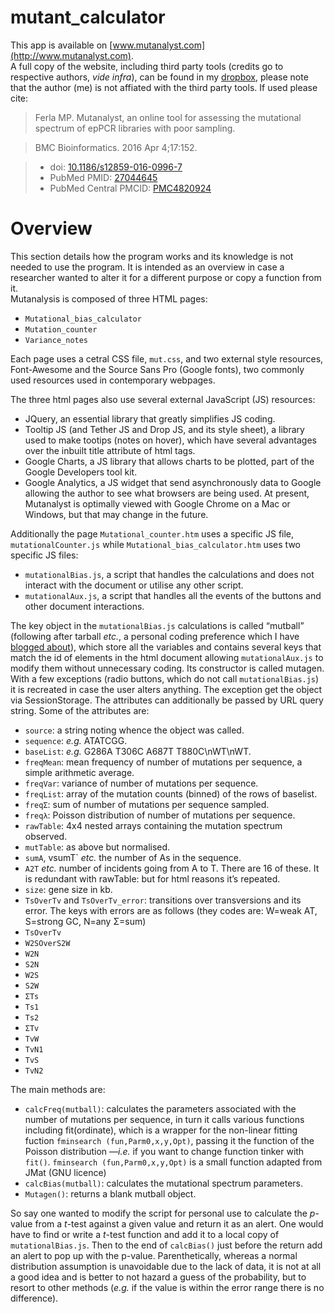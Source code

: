 # mutant_calculator
This app is available on [www.mutanalyst.com](http://www.mutanalyst.com).   
A full copy of the website, including third party tools (credits go to respective authors, _vide_ _infra_), can be found in my [dropbox](https://www.dropbox.com/sh/42b3ho1pqic67ej/AAAqmOBIC-Nzi4-7Xy5oDZKEa?dl=0), please note that the author (me) is not affiated with the third party tools.
If used please cite:   
> Ferla MP. Mutanalyst, an online tool for assessing the mutational spectrum of epPCR libraries with poor sampling.    

> BMC Bioinformatics. 2016 Apr 4;17:152.   

> * doi: [10.1186/s12859-016-0996-7](http://bmcbioinformatics.biomedcentral.com/articles/10.1186/s12859-016-0996-7)
> * PubMed PMID: [27044645](https://www.ncbi.nlm.nih.gov/pubmed/27044645)
> * PubMed Central PMCID: [PMC4820924](https://www.ncbi.nlm.nih.gov/pmc/articles/PMC4820924/)

# Overview
This section details how the program works and its knowledge is not needed to use the program. It is intended as an overview in case a researcher wanted to alter it for a different purpose or copy a function from it.   
Mutanalysis is composed of three HTML pages:

* `Mutational_bias_calculator`
* `Mutation_counter`
*	`Variance_notes`

Each page uses a cetral CSS file, `mut.css`, and two external style resources, Font-Awesome and the Source Sans Pro (Google fonts), two commonly used resources used in contemporary webpages.

The three html pages also use several external JavaScript (JS) resources:

*	JQuery, an essential library that greatly simplifies JS coding.
*	Tooltip JS (and Tether JS and Drop JS, and its style sheet), a library used to make tootips (notes on hover), which have several advantages over the inbuilt title attribute of html tags.
*	Google Charts, a JS library that allows charts to be plotted, part of the Google Developers tool kit.
*	Google Analytics, a JS widget that send asynchronously data to Google allowing the author to see what browsers are being used. At present, Mutanalyst is optimally viewed with Google Chrome on a Mac or Windows, but that may change in the future.

Additionally the page `Mutational_counter.htm` uses a specific JS file, `mutationalCounter.js` while `Mutational_bias_calculator.htm` uses two specific JS files:

*	`mutationalBias.js`, a script that handles the calculations and does not interact with the document or utilise any other script.
*	`mutationalAux.js`, a script that handles all the events of the buttons and other document interactions.

The key object in the `mutationalBias.js` calculations is called “mutball” (following after tarball _etc._, a personal coding preference which I have [blogged about](http://blog.matteoferla.com/2015/11/how-shall-i-name-my-variables.html)), which store all the variables and contains several keys that match the id of elements in the html document allowing `mutationalAux.js` to modify them without unnecessary coding. Its constructor is called mutagen. With a few exceptions (radio buttons, which do not call `mutationalBias.js`) it is recreated in case the user alters anything. The exception get the object via SessionStorage. The attributes can additionally be passed by URL query string. Some of the attributes are:

*	`source`: a string noting whence the object was called.
*	`sequence`: _e.g._ ATATCGG.
*	`baseList`: _e.g._ G286A T306C A687T T880C\nWT\nWT.
*	`freqMean`: mean frequency of number of mutations per sequence, a simple arithmetic average.
*	`freqVar`: variance of number of mutations per sequence.
*	`freqList`: array of the mutation counts (binned) of the rows of baselist.
*	`freqΣ`: sum of number of mutations per sequence sampled.
*	`freqλ`: Poisson distribution of number of mutations per sequence.
*	`rawTable`: 4x4 nested arrays containing the mutation spectrum observed.
*	`mutTable`: as above but normalised.
*	`sumA`, vsumT` _etc._ the number of As in the sequence.
*	`A2T` _etc._ number of incidents going from A to T. There are 16 of these. It is redundant with rawTable: but for html reasons it’s repeated.
*	`size`: gene size in kb.
*	`TsOverTv` and `TsOverTv_error`: transitions over transversions and its error. The keys with errors are as follows (they codes are: W=weak AT, S=strong GC, N=any Σ=sum)
  *	`TsOverTv`
  *	`W2SOverS2W`
  *	`W2N`
  *	`S2N`
  *	`W2S`
  *	`S2W`
  *	`ΣTs`
  *	`Ts1`
  *	`Ts2`
  *	`ΣTv`
  *	`TvW`
  *	`TvN1`
  *	`TvS`
  *	`TvN2`

The main methods are:

*	`calcFreq(mutball)`: calculates the parameters associated with the number of mutations per sequence, in turn it calls various functions including fit(ordinate), which is a wrapper for the non-linear fitting fuction `fminsearch (fun,Parm0,x,y,Opt)`, passing it the function of the Poisson distribution —_i.e._ if you want to change function tinker with `fit()`. `fminsearch (fun,Parm0,x,y,Opt)` is a small function adapted from JMat (GNU licence)
*	`calcBias(mutball)`: calculates the mutational spectrum parameters.
*	`Mutagen()`: returns a blank mutball object.

So say one wanted to modify the script for personal use to calculate the _p_-value from a _t_-test against a given value and return it as an alert. One would have to find or write a _t_-test function and add it to a local copy of `mutationalBias.js`. Then to the end of `calcBias()` just before the return add an alert to pop up with the p-value. Parenthetically, whereas a normal distribution assumption is unavoidable due to the lack of data, it is not at all a good idea and is better to not hazard a guess of the probability, but to resort to other methods (_e.g._ if the value is within the error range there is no difference).


